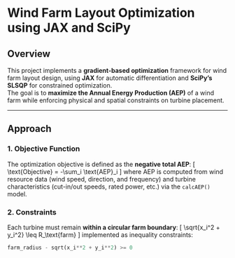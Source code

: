 # Wind Farm Layout Optimization using JAX and SciPy

## Overview
This project implements a **gradient-based optimization** framework for wind farm layout design, using **JAX** for automatic differentiation and **SciPy’s SLSQP** for constrained optimization.  
The goal is to **maximize the Annual Energy Production (AEP)** of a wind farm while enforcing physical and spatial constraints on turbine placement.

---

## Approach

### 1. **Objective Function**
The optimization objective is defined as the **negative total AEP**:
\[
\text{Objective} = -\sum_i \text{AEP}_i
\]
where AEP is computed from wind resource data (wind speed, direction, and frequency) and turbine characteristics (cut-in/out speeds, rated power, etc.) via the `calcAEP()` model.

### 2. **Constraints**
Each turbine must remain **within a circular farm boundary**:
\[
\sqrt{x_i^2 + y_i^2} \leq R_\text{farm}
\]
implemented as inequality constraints:
```python
farm_radius - sqrt(x_i**2 + y_i**2) >= 0